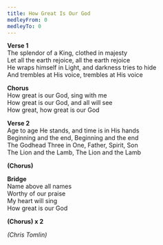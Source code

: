 ```yaml
---
title: How Great Is Our God
medleyFrom: 0
medleyTo: 0
---
```


**Verse 1**  
The splendor of a King, clothed in majesty  
Let all the earth rejoice, all the earth rejoice  
He wraps himself in Light, and darkness tries to hide  
And trembles at His voice, trembles at His voice

**Chorus**  
How great is our God, sing with me  
How great is our God, and all will see  
How great, how great is our God

**Verse 2**  
Age to age He stands, and time is in His hands  
Beginning and the end, Beginning and the end  
The Godhead Three in One, Father, Spirit, Son  
The Lion and the Lamb, The Lion and the Lamb

**(Chorus)**

**Bridge**  
Name above all names  
Worthy of our praise  
My heart will sing  
How great is our God

**(Chorus) x 2**

_(Chris Tomlin)_
